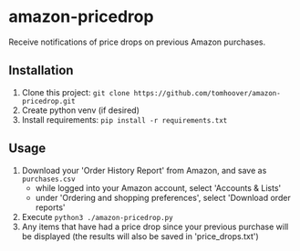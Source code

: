 # amazon-pricedrop
Receive notifications of price drops on previous Amazon purchases.

## Installation
1. Clone this project: `git clone https://github.com/tomhoover/amazon-pricedrop.git`
1. Create python venv (if desired)
1. Install requirements: `pip install -r requirements.txt`

## Usage
1. Download your 'Order History Report' from Amazon, and save as `purchases.csv`
    - while logged into your Amazon account, select 'Accounts & Lists'
    - under 'Ordering and shopping preferences', select 'Download order reports'
1. Execute `python3 ./amazon-pricedrop.py`
1. Any items that have had a price drop since your previous purchase will be
  displayed (the results will also be saved in 'price_drops.txt')
